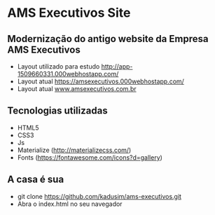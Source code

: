 # AMS Executivos Site

## Modernização do antigo website da Empresa AMS Executivos

* Layout utilizado para estudo http://app-1509660331.000webhostapp.com/
* Layout atual https://amsexecutivos.000webhostapp.com/
* Layout atual www.amsexecutivos.com.br

## Tecnologias utilizadas

* HTML5
* CSS3
* Js
* Materialize (http://materializecss.com/)
* Fonts (https://fontawesome.com/icons?d=gallery)

## A casa é sua

+ git clone https://github.com/kadusim/ams-executivos.git
+ Abra o index.html no seu navegador
